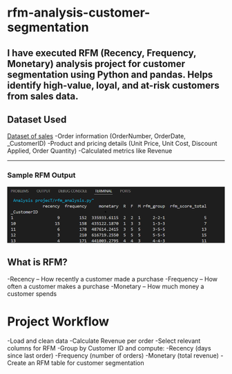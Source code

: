 # rfm-analysis-customer-segmentation
I have executed RFM (Recency, Frequency, Monetary) analysis project for customer segmentation using Python and pandas. Helps identify high-value, loyal, and at-risk customers from sales data.
---

## Dataset Used
[Dataset of sales](sales_data.csv)
-Order information (OrderNumber, OrderDate, _CustomerID)
-Product and pricing details (Unit Price, Unit Cost, Discount Applied, Order Quantity)
-Calculated metrics like Revenue

---
###  Sample RFM Output
![sample output.jpg](https://github.com/RPreeti12/rfm-analysis-customer-segmentation/blob/main/sample_output.png)
## What is RFM?
-Recency – How recently a customer made a purchase
-Frequency – How often a customer makes a purchase
-Monetary – How much money a customer spends

# Project Workflow
-Load and clean data
-Calculate Revenue per order
-Select relevant columns for RFM
-Group by Customer ID and compute:
-Recency (days since last order)
-Frequency (number of orders)
-Monetary (total revenue)
-Create an RFM table for customer segmentation

